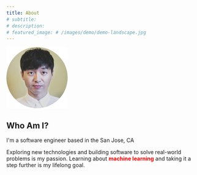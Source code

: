 ```yaml
---
title: About
# subtitle: 
# description: 
# featured_image: # /images/demo/demo-landscape.jpg
---
```


![](images/profile/profile.png)

## Who Am I?
I'm a software engineer based in the San Jose, CA

Exploring new technologies and building software to solve real-world problems is my passion. Learning about <span style="color:red">**machine learning**</span> and taking it a step further is my lifelong goal. 
